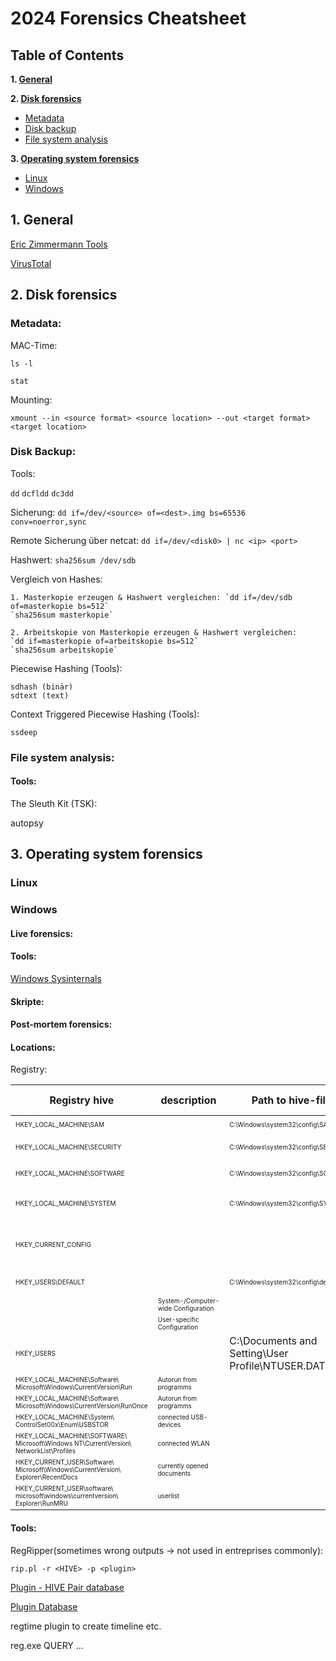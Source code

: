 # 2024 Forensics Cheatsheet

## Table of Contents

**1. [General](#1-general)**

**2. [Disk forensics](#2-disk-forensics)**

* [Metadata](#metadata)
* [Disk backup](#disk-backup)
* [File system analysis](#file-system-analysis)

**3. [Operating system forensics](#3-operating-system-forensics)**

* [Linux](#linux)
* [Windows](#windows)

## 1. General

[Eric Zimmermann Tools](https://ericzimmerman.github.io/#!index.md)

[VirusTotal](https://www.virustotal.com/gui/home/upload)

## 2. Disk forensics

### Metadata:

MAC-Time: 

`ls -l`

`stat`

Mounting:

`xmount --in <source format> <source location> --out <target format> <target location>`

### Disk Backup:

Tools:

`dd` `dcfldd` `dc3dd`

Sicherung: `dd if=/dev/<source> of=<dest>.img bs=65536 conv=noerror,sync`

Remote Sicherung über netcat: `dd if=/dev/<disk0> | nc <ip> <port>`

Hashwert: `sha256sum /dev/sdb`

Vergleich von Hashes:

    1. Masterkopie erzeugen & Hashwert vergleichen: `dd if=/dev/sdb of=masterkopie bs=512`
    `sha256sum masterkopie`

    2. Arbeitskopie von Masterkopie erzeugen & Hashwert vergleichen:
    `dd if=masterkopie of=arbeitskopie bs=512`
    `sha256sum arbeitskopie`

Piecewise Hashing (Tools):

    sdhash (binär)
    sdtext (text)

Context  Triggered Piecewise Hashing (Tools):

    ssdeep

### File system analysis:

#### Tools:

The Sleuth Kit (TSK):

autopsy



## 3. Operating system forensics

### Linux

### Windows

#### Live forensics:

#### Tools:
[Windows Sysinternals](https://docs.microsoft.com/de-de/sysinternals/downloads/sysinternals-suite)

#### Skripte:



#### Post-mortem forensics:

#### Locations:

Registry:

| Registry hive | description | Path to hive-file | environment variable | Supporting file
| ----------- | ----------- | ----------- | ----------- | ----------- | 
| <span style="font-size: 10px;">HKEY_LOCAL_MACHINE\SAM | | <span style="font-size: 10px;">C:\Windows\system32\config\SAM |  | <span style="font-size: 10px;">Sam, Sam.log, Sam.sav | 
| <span style="font-size: 10px;">HKEY_LOCAL_MACHINE\SECURITY | | <span style="font-size: 10px;">C:\Windows\system32\config\SECURITY| | <span style="font-size: 10px;">Security, Security.log, Security.sav | 
| <span style="font-size: 10px;">HKEY_LOCAL_MACHINE\SOFTWARE |  | <span style="font-size: 10px;">C:\Windows\system32\config\SOFTWARE| | <span style="font-size: 10px;">Software, Software.log, Software.sav | 
| <span style="font-size: 10px;">HKEY_LOCAL_MACHINE\SYSTEM |  | <span style="font-size: 10px;">C:\Windows\system32\config\SYSTEM| | <span style="font-size: 10px;">System, System.alt, System.log, System.sav | 
| <span style="font-size: 10px;">HKEY_CURRENT_CONFIG |  || | <span style="font-size: 10px;">System, System.alt, System.log, System.sav, Ntuser.dat, Ntuser.dat.log| 
| <span style="font-size: 10px;">HKEY_USERS\DEFAULT | | <span style="font-size: 10px;">C:\Windows\system32\config\default | | <span style="font-size: 10px;">Default, Default.log Default.sav |
| | <span style="font-size: 10px;">System-/Computer-wide Configuration | | <span style="font-size: 10px;">%SystemRoot%\System32\config | |
| | <span style="font-size: 10px;">User-specific Configuration | | <span style="font-size: 10px;">%USERPROFILE%\NTUSER.dat | |
| <span style="font-size: 10px;">HKEY_USERS |  |  C:\Documents and Setting\User Profile\NTUSER.DAT| | | 
| <span style="font-size: 10px;">HKEY_LOCAL_MACHINE\Software\ <br>Microsoft\Windows\CurrentVersion\Run | <span style="font-size: 10px;">Autorun from programms | | | | 
| <span style="font-size: 10px;">HKEY_LOCAL_MACHINE\Software\ <br>Microsoft\Windows\CurrentVersion\RunOnce | <span style="font-size: 10px;">Autorun from programms | | | | 
| <span style="font-size: 10px;">HKEY_LOCAL_MACHINE\System\ <br>ControlSet00x\Enum\USBSTOR | <span style="font-size: 10px;">connected USB-devices | | | | 
| <span style="font-size: 10px;">HKEY_LOCAL_MACHINE\SOFTWARE\ <br>Microsoft\Windows NT\CurrentVersion\ <br>NetworkList\Profiles | <span style="font-size: 10px;">connected WLAN | | | | 
| <span style="font-size: 10px;">HKEY_CURRENT_USER\Software\ <br>Microsoft\Windows\CurrentVersion\ <br>Explorer\RecentDocs | <span style="font-size: 10px;">currently opened documents | | | |
| <span style="font-size: 10px;">HKEY_CURRENT_USER\software\ <br>microsoft\windows\currentversion\ <br>Explorer\RunMRU | <span style="font-size: 10px;">userlist | | | |



#### Tools:

RegRipper(sometimes wrong outputs -> not used in entreprises commonly):

```
rip.pl -r <HIVE> -p <plugin>
```
[Plugin - HIVE Pair database](https://hexacorn.com/tools/3r.html)

[Plugin Database](https://github.com/keydet89/RegRipper3.0)

regtime plugin to create timeline etc.

reg.exe QUERY ... 



